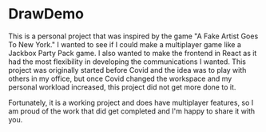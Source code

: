 # DrawDemo

This is a personal project that was inspired by the game "A Fake Artist Goes To New York." I wanted to see if I could make a multiplayer game like a Jackbox Party Pack game. I also wanted to make the frontend in React as it had the most flexibility in developing the communications I wanted. This project was originally started before Covid and the idea was to play with others in my office, but once Covid changed the workspace and my personal workload increased, this project did not get more done to it.

Fortunately, it is a working project and does have multiplayer features, so I am proud of the work that did get completed and I'm happy to share it with you.
